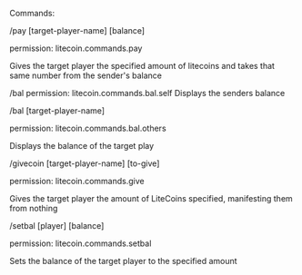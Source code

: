 Commands:

/pay [target-player-name] [balance] 

permission: litecoin.commands.pay

Gives the target player the specified amount of litecoins and takes that same number from the sender's balance

/bal
permission: litecoin.commands.bal.self
Displays the senders balance

/bal [target-player-name]

permission: litecoin.commands.bal.others

Displays the balance of the target play

/givecoin [target-player-name] [to-give]

permission: litecoin.commands.give

Gives the target player the amount of LiteCoins specified, manifesting them from nothing

/setbal [player] [balance]

permission: litecoin.commands.setbal

Sets the balance of the target player to the specified amount
